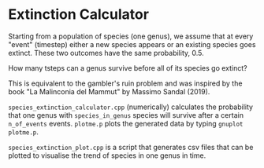 # Extinction Calculator

Starting from a population of species (one genus), we assume that at every "event" (timestep) 
 either a new species appears or an existing species goes extinct. These two outcomes have the same probability, 0.5.

 How many tsteps can a genus survive before all of its species go extinct?

 This is equivalent to the gambler's ruin problem and was inspired 
 by the book "La Malinconia del Mammut" by Massimo Sandal (2019).

 `species_extinction_calculator.cpp` (numerically) calculates the probability that one genus with `species_in_genus` species will survive after a certain `n_of_events` events. `plotme.p` plots the generated data by typing ```gnuplot plotme.p```.

 `species_extinction_plot.cpp` is a script that generates csv files that can be plotted to visualise the trend of species in one genus in time.

